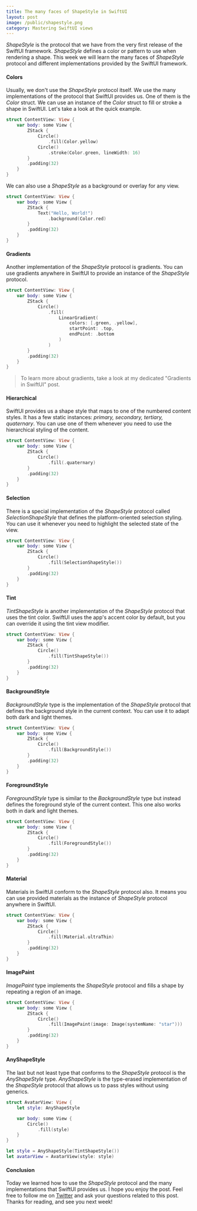 ```yaml
---
title: The many faces of ShapeStyle in SwiftUI
layout: post
image: /public/shapestyle.png
category: Mastering SwiftUI views
---
```


*ShapeStyle* is the protocol that we have from the very first release of the SwiftUI framework. *ShapeStyle* defines a color or pattern to use when rendering a shape. This week we will learn the many faces of *ShapeStyle* protocol and different implementations provided by the SwiftUI framework.

#### Colors
Usually, we don't use the *ShapeStyle* protocol itself. We use the many implementations of the protocol that SwiftUI provides us. One of them is the *Color* struct. We can use an instance of the *Color* struct to fill or stroke a shape in SwiftUI. Let's take a look at the quick example.

```swift
struct ContentView: View {
    var body: some View {
        ZStack {
            Circle()
                .fill(Color.yellow)
            Circle()
                .stroke(Color.green, lineWidth: 16)
        }
        .padding(32)
    }
}
```

We can also use a *ShapeStyle* as a background or overlay for any view.

```swift
struct ContentView: View {
    var body: some View {
        ZStack {
            Text("Hello, World!")
                .background(Color.red)
        }
        .padding(32)
    }
}
``` 

#### Gradients
Another implementation of the *ShapeStyle* protocol is gradients. You can use gradients anywhere in SwiftUI to provide an instance of the *ShapeStyle* protocol.

```swift
struct ContentView: View {
    var body: some View {
        ZStack {
            Circle()
                .fill(
                    LinearGradient(
                        colors: [.green, .yellow],
                        startPoint: .top,
                        endPoint: .bottom
                    )
                )
        }
        .padding(32)
    }
}
```

> To learn more about gradients, take a look at my dedicated "Gradients in SwiftUI" post.

#### Hierarchical
SwiftUI provides us a shape style that maps to one of the numbered content styles. It has a few static instances: *primary, secondary, tertiary, quaternary*. You can use one of them whenever you need to use the hierarchical styling of the content.

```swift
struct ContentView: View {
    var body: some View {
        ZStack {
            Circle()
                .fill(.quaternary)
        }
        .padding(32)
    }
}
```

#### Selection
There is a special implementation of the *ShapeStyle* protocol called *SelectionShapeStyle* that defines the platform-oriented selection styling.
You can use it whenever you need to highlight the selected state of the view.

```swift
struct ContentView: View {
    var body: some View {
        ZStack {
            Circle()
                .fill(SelectionShapeStyle())
        }
        .padding(32)
    }
}
```

#### Tint
*TintShapeStyle* is another implementation of the *ShapeStyle* protocol that uses the tint color. SwiftUI uses the app's accent color by default, but you can override it using the tint view modifier.

```swift
struct ContentView: View {
    var body: some View {
        ZStack {
            Circle()
                .fill(TintShapeStyle())
        }
        .padding(32)
    }
}
```

#### BackgroundStyle
*BackgroundStyle* type is the implementation of the *ShapeStyle* protocol that defines the background style in the current context. You can use it to adapt both dark and light themes.

```swift
struct ContentView: View {
    var body: some View {
        ZStack {
            Circle()
                .fill(BackgroundStyle())
        }
        .padding(32)
    }
}
```

#### ForegroundStyle
*ForegroundStyle* type is similar to the *BackgroundStyle* type but instead defines the foreground style of the current context. This one also works both in dark and light themes.

```swift
struct ContentView: View {
    var body: some View {
        ZStack {
            Circle()
                .fill(ForegroundStyle())
        }
        .padding(32)
    }
}
```

#### Material
Materials in SwiftUI conform to the *ShapeStyle* protocol also. It means you can use provided materials as the instance of *ShapeStyle* protocol anywhere in SwiftUI.

```swift
struct ContentView: View {
    var body: some View {
        ZStack {
            Circle()
                .fill(Material.ultraThin)
        }
        .padding(32)
    }
}
```

#### ImagePaint
*ImagePaint* type implements the *ShapeStyle* protocol and fills a shape by repeating a region of an image.

```swift
struct ContentView: View {
    var body: some View {
        ZStack {
            Circle()
                .fill(ImagePaint(image: Image(systemName: "star")))
        }
        .padding(32)
    }
}
```

#### AnyShapeStyle
The last but not least type that conforms to the *ShapeStyle* protocol is the *AnyShapeStyle* type. *AnyShapeStyle* is the type-erased implementation of the *ShapeStyle* protocol that allows us to pass styles without using generics.

```swift
struct AvatarView: View {
    let style: AnyShapeStyle

    var body: some View {
        Circle()
            .fill(style)
    }
}

let style = AnyShapeStyle(TintShapeStyle())
let avatarView = AvatarView(style: style)
```

#### Conclusion
Today we learned how to use the *ShapeStyle* protocol and the many implementations that SwiftUI provides us. I hope you enjoy the post. Feel free to follow me on [Twitter](https://twitter.com/mecid) and ask your questions related to this post. Thanks for reading, and see you next week!
